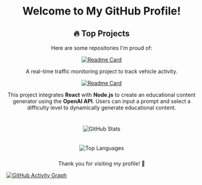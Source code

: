 <div align="center">

# Welcome to My GitHub Profile!

  <!-- 🔥 Top Projects -->
  ## 🔥 Top Projects
  Here are some repositories I'm proud of:

  <!-- RTTM Repository -->
  [![Readme Card](https://github-readme-stats.vercel.app/api/pin/?username=CalTransProject&repo=rttm&theme=default&card_width=300)](https://github.com/CalTransProject/rttm)

  A real-time traffic monitoring project to track vehicle activity.

  <!-- AI CurateStore Repository -->
  [![Readme Card](https://github-readme-stats.vercel.app/api/pin/?username=castvier&repo=ai-curatestore&theme=default&card_width=300)](https://github.com/castvier/ai-curatestore)

  This project integrates **React** with **Node.js** to create an educational content generator using the **OpenAI API**. Users can input a prompt and select a difficulty level to dynamically generate educational content.
  ##
  <!-- GitHub Stats Card -->
  <img 
    src="https://github-readme-stats.vercel.app/api?username=castvier&show_icons=true&theme=default&card_width=420" 
    alt="GitHub Stats"
    style="margin: 10px;" />

  <!-- Most Used Languages Card -->
  <img 
    src="https://github-readme-stats.vercel.app/api/top-langs/?username=castvier&layout=compact&theme=default&card_width=420&langs_count=6" 
    alt="Top Languages"
    style="margin: 10px;" />


Thank you for visiting my profile! 🚀
</div>

[![GitHub Activity Graph](https://github-readme-activity-graph.vercel.app/graph?username=castvier&theme=radical&from=2023-01-01&to=2024-11-27)](https://github.com/Ashutosh00710/github-readme-activity-graph)

